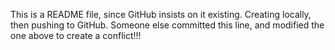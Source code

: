 This is a README file, since GitHub insists on it existing. Creating locally, then pushing to GitHub.
Someone else committed this line, and modified the one above to create a conflict!!!
